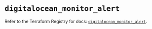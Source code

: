 # `digitalocean_monitor_alert`

Refer to the Terraform Registry for docs: [`digitalocean_monitor_alert`](https://registry.terraform.io/providers/digitalocean/digitalocean/2.50.0/docs/resources/monitor_alert).

